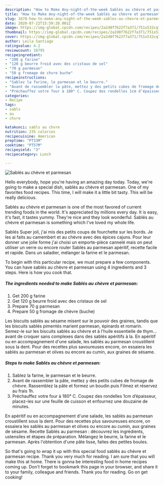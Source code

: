 ```yaml
---
description: "How to Make Any-night-of-the-week Sablés au chèvre et parmesan"
title: "How to Make Any-night-of-the-week Sablés au chèvre et parmesan"
slug: 1678-how-to-make-any-night-of-the-week-sables-au-chevre-et-parmesan
date: 2020-07-22T15:59:20.001Z
image: https://img-global.cpcdn.com/recipes/2a2d8f7622f7a371/751x532cq70/sables-au-chevre-et-parmesan-photo-principale-de-la-recette.jpg
thumbnail: https://img-global.cpcdn.com/recipes/2a2d8f7622f7a371/751x532cq70/sables-au-chevre-et-parmesan-photo-principale-de-la-recette.jpg
cover: https://img-global.cpcdn.com/recipes/2a2d8f7622f7a371/751x532cq70/sables-au-chevre-et-parmesan-photo-principale-de-la-recette.jpg
author: Leila Santiago
ratingvalue: 4.2
reviewcount: 18795
recipeingredient:
- "200 g farine"
- "120 g beurre froid avec des cristaux de sel"
- "70 g parmesan"
- "50 g fromage de chvre buche"
recipeinstructions:
- "Sablez la farine, le parmesan et le beurre."
- "Avant de rassembler la pâte, mettez y des petits cubes de fromage de chèvre. Rassemblez la pâte et formez un boudin puis Filmez et réservez au frais 1h."
- "Préchauffez votre four à 180° C. Coupez des rondelles 1cm d’épaisseur, placez-les sur une feuille de cuisson et enfournez une douzaine de minutes."
categories:
- Recipe
tags:
- sabls
- au
- chvre

katakunci: sabls au chvre 
nutrition: 235 calories
recipecuisine: American
preptime: "PT33M"
cooktime: "PT57M"
recipeyield: "3"
recipecategory: Lunch

---
```



![Sablés au chèvre et parmesan](https://img-global.cpcdn.com/recipes/2a2d8f7622f7a371/751x532cq70/sables-au-chevre-et-parmesan-photo-principale-de-la-recette.jpg)

Hello everybody, hope you're having an amazing day today. Today, we're going to make a special dish, sablés au chèvre et parmesan. One of my favorites food recipes. This time, I will make it a little bit tasty. This will be really delicious.

Sablés au chèvre et parmesan is one of the most favored of current trending foods in the world. It's appreciated by millions every day. It is easy, it's fast, it tastes yummy. They're nice and they look wonderful. Sablés au chèvre et parmesan is something which I've loved my whole life.

Sablés Super joli, j&#39;ai mis des petits coups de fourchette sur les bords. Je les ai faits au camembert et au chèvre avec des épices cajuns. Pour leur donner une jolie forme j&#39;ai choisi un emporte-pièce cannelé mais on peut utiliser un verre ou encore rouler Sablés au parmesan apéritif, recette facile et rapide. Dans un saladier, mélanger la farine et le parmesan.


To begin with this particular recipe, we must prepare a few components. You can have sablés au chèvre et parmesan using 4 ingredients and 3 steps. Here is how you cook that.

<!--inarticleads1-->

##### The ingredients needed to make Sablés au chèvre et parmesan:

1. Get 200 g farine
1. Get 120 g beurre froid avec des cristaux de sel
1. Prepare 70 g parmesan
1. Prepare 50 g fromage de chèvre (buche)


Les biscuits sablés au sésame misent sur le pouvoir des graines, tandis que les biscuits sablés pimentés marient parmesan, épinards et romarin. Semez-le sur les biscuits sablés au chèvre et à l&#39;huile essentielle de thym… avant de croquer sans complexes dans des sablés apéritifs à la. En apéritif ou en accompagnement d&#39;une salade, les sablés au parmesan croustillent sous la dent. Pour des recettes plus savoureuses encore, on essaiera les sablés au parmesan et olives ou encore au cumin, aux graines de sésame. 

<!--inarticleads2-->

##### Steps to make Sablés au chèvre et parmesan:

1. Sablez la farine, le parmesan et le beurre.
1. Avant de rassembler la pâte, mettez y des petits cubes de fromage de chèvre. Rassemblez la pâte et formez un boudin puis Filmez et réservez au frais 1h.
1. Préchauffez votre four à 180° C. Coupez des rondelles 1cm d’épaisseur, placez-les sur une feuille de cuisson et enfournez une douzaine de minutes.


En apéritif ou en accompagnement d&#39;une salade, les sablés au parmesan croustillent sous la dent. Pour des recettes plus savoureuses encore, on essaiera les sablés au parmesan et olives ou encore au cumin, aux graines de sésame. Recette Sablés au parmesan : découvrez les ingrédients, ustensiles et étapes de préparation. Mélangez le beurre, la farine et le parmesan. Après l&#39;obtention d&#39;une pâte lisse, faites des petites boules. 

So that's going to wrap it up with this special food sablés au chèvre et parmesan recipe. Thank you very much for reading. I am sure that you will make this at home. There is gonna be interesting food in home recipes coming up. Don't forget to bookmark this page in your browser, and share it to your family, colleague and friends. Thank you for reading. Go on get cooking!
